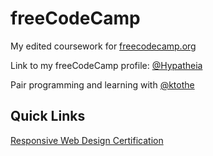 # freeCodeCamp
My edited coursework for [freecodecamp.org](https://www.freecodecamp.org/l)

Link to my freeCodeCamp profile: <a href="https://www.freecodecamp.org/Hypatheia" target="_blank" alt="A link to Hypatheia's freeCodeCamp profile">@Hypatheia</a>

Pair programming and learning with <a href="https://github.com/ktothe" target="_blank" alt="A link to ktothe's freeCodeCamp profile">@ktothe</a>

## Quick Links
[Responsive Web Design Certification](https://github.com/Hypatheia/Projects/tree/main/Responsive_Web_Design_Certification)
